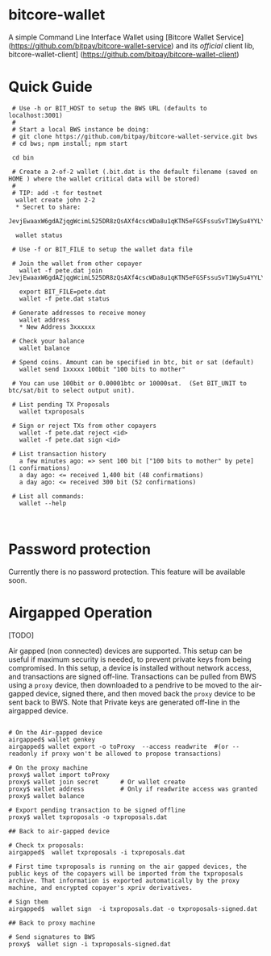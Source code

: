 # bitcore-wallet

A simple Command Line Interface Wallet using [Bitcore Wallet Service] (https://github.com/bitpay/bitcore-wallet-service) and its *official* client lib, bitcore-wallet-client] (https://github.com/bitpay/bitcore-wallet-client)


# Quick Guide

``` shell
 # Use -h or BIT_HOST to setup the BWS URL (defaults to localhost:3001)
 # 
 # Start a local BWS instance be doing:
 # git clone https://github.com/bitpay/bitcore-wallet-service.git bws
 # cd bws; npm install; npm start

 cd bin
 
 # Create a 2-of-2 wallet (.bit.dat is the default filename (saved on HOME ) where the wallet critical data will be stored)
 #
 # TIP: add -t for testnet
  wallet create john 2-2 
  * Secret to share:
    JevjEwaaxW6gdAZjqgWcimL525DR8zQsAXf4cscWDa8u1qKTN5eFGSFssuSvT1WySu4YYLYMUPT

  wallet status
 
 # Use -f or BIT_FILE to setup the wallet data file
 
 # Join the wallet from other copayer
   wallet -f pete.dat join JevjEwaaxW6gdAZjqgWcimL525DR8zQsAXf4cscWDa8u1qKTN5eFGSFssuSvT1WySu4YYLYMUPT
   
   export BIT_FILE=pete.dat
   wallet -f pete.dat status

 # Generate addresses to receive money
   wallet address
   * New Address 3xxxxxx

 # Check your balance
   wallet balance
   
 # Spend coins. Amount can be specified in btc, bit or sat (default)
   wallet send 1xxxxx 100bit "100 bits to mother"

 # You can use 100bit or 0.00001btc or 10000sat.  (Set BIT_UNIT to btc/sat/bit to select output unit).

 # List pending TX Proposals
   wallet txproposals
   
 # Sign or reject TXs from other copayers
   wallet -f pete.dat reject <id>
   wallet -f pete.dat sign <id>

 # List transaction history
   a few minutes ago: => sent 100 bit ["100 bits to mother" by pete] (1 confirmations)
   a day ago: <= received 1,400 bit (48 confirmations)
   a day ago: <= received 300 bit (52 confirmations)
   
 # List all commands:
   wallet --help
 
    
  ```
  
  
# Password protection 

Currently there is no password protection. This feature will be available soon.
 


# Airgapped Operation 

[TODO]

Air gapped (non connected) devices are supported. This setup can be useful if maximum security is needed, to prevent private keys from being compromised. In this setup, a device is installed without network access, and transactions are signed off-line. Transactions can be pulled from BWS using a `proxy` device, then downloaded to a pendrive to be moved to the air-gapped device, signed there, and then moved back the `proxy` device to be sent back to BWS. Note that Private keys are generated off-line in the airgapped device.


``` shell

# On the Air-gapped device
airgapped$ wallet genkey
airgapped$ wallet export -o toProxy  --access readwrite  #(or --readonly if proxy won't be allowed to propose transactions)

# On the proxy machine
proxy$ wallet import toProxy
proxy$ wallet join secret      # Or wallet create 
proxy$ wallet address          # Only if readwrite access was granted
proxy$ wallet balance

# Export pending transaction to be signed offline
proxy$ wallet txproposals -o txproposals.dat

## Back to air-gapped device

# Check tx proposals:
airgapped$  wallet txproposals -i txproposals.dat

# First time txproposals is running on the air gapped devices, the public keys of the copayers will be imported from the txproposals archive. That information is exported automatically by the proxy machine, and encrypted copayer's xpriv derivatives.

# Sign them
airgapped$  wallet sign  -i txproposals.dat -o txproposals-signed.dat

## Back to proxy machine

# Send signatures to BWS
proxy$  wallet sign -i txproposals-signed.dat
```


